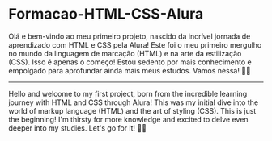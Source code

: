 # Formacao-HTML-CSS-Alura

Olá e bem-vindo ao meu primeiro projeto, nascido da incrível jornada de aprendizado com HTML e CSS pela Alura! Este foi o meu primeiro mergulho no mundo da linguagem de marcação (HTML) e 
na arte da estilização (CSS). Isso é apenas o começo! Estou sedento por mais conhecimento e empolgado para aprofundar ainda mais meus estudos. Vamos nessa! 💪🌟

--- ----

Hello and welcome to my first project, born from the incredible learning journey with HTML and CSS through Alura! This was my initial dive into the world of markup language (HTML) and the art of styling (CSS). This is just the beginning! I'm thirsty for more knowledge and excited to delve even deeper into my studies. Let's go for it! 💪🌟

